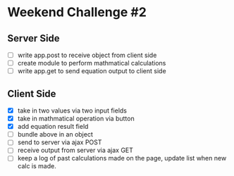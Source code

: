 # Weekend Challenge #2

## Server Side

- [ ] write app.post to receive object from client side
- [ ] create module to perform mathmatical calculations
- [ ] write app.get to send equation output to client side

## Client Side

- [X] take in two values via two input fields
- [X] take in mathmatical operation via button
- [X] add equation result field
- [ ] bundle above in an object
- [ ] send to server via ajax POST 
- [ ] receive output from server via ajax GET
- [ ] keep a log of past calculations made on the page, update list when new calc is made.